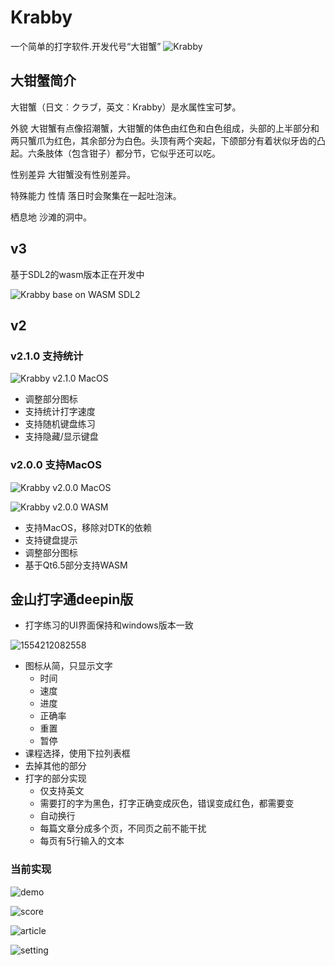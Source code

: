 # Krabby

一个简单的打字软件.开发代号“大钳蟹”
![Krabby](http://s1.52poke.wiki/wiki/thumb/a/a7/098Krabby.png/300px-098Krabby.png)
## 大钳蟹简介
大钳蟹（日文︰クラブ，英文︰Krabby）是水属性宝可梦。

外貌
大钳蟹有点像招潮蟹，大钳蟹的体色由红色和白色组成，头部的上半部分和两只蟹爪为红色，其余部分为白色。头顶有两个突起，下颌部分有着状似牙齿的凸起。六条肢体（包含钳子）都分节，它似乎还可以吃。

性别差异
大钳蟹没有性别差异。

特殊能力
性情
落日时会聚集在一起吐泡沫。

栖息地
沙滩的洞中。

## v3

基于SDL2的wasm版本正在开发中

![Krabby base on WASM SDL2](http://cdn.pikachu.net.cn/project/Krabby/krabby_v3_sdl2_wasm_screenshot.png)

## v2

### v2.1.0 支持统计
![Krabby v2.1.0 MacOS](http://cdn.pikachu.net.cn/project/Krabby/krabby_v2.1.0_macos_screenshot.png)

- 调整部分图标
- 支持统计打字速度
- 支持随机键盘练习
- 支持隐藏/显示键盘

### v2.0.0 支持MacOS
![Krabby v2.0.0 MacOS](http://cdn.pikachu.net.cn/project/Krabby/krabby_v2.0.0_macos_screenshot.png)

![Krabby v2.0.0 WASM](http://cdn.pikachu.net.cn/project/Krabby/krabby_v2.0.0_wasm_screenshot.png)

- 支持MacOS，移除对DTK的依赖
- 支持键盘提示
- 调整部分图标
- 基于Qt6.5部分支持WASM

## 金山打字通deepin版

- 打字练习的UI界面保持和windows版本一致

![1554212082558](https://img-blog.csdnimg.cn/20190403215627887.png)

- 图标从简，只显示文字
  - 时间
  - 速度
  - 进度
  - 正确率
  - 重置
  - 暂停
- 课程选择，使用下拉列表框
- 去掉其他的部分
- 打字的部分实现
  - 仅支持英文
  - 需要打的字为黑色，打字正确变成灰色，错误变成红色，都需要变
  - 自动换行
  - 每篇文章分成多个页，不同页之前不能干扰
  - 每页有5行输入的文本
  
### 当前实现
![demo](http://cdn.pikachu.net.cn/project/Krabby/krabby_v1_demo.png)

![score](http://cdn.pikachu.net.cn/project/Krabby/krabby_v1_score.png)

![article](http://cdn.pikachu.net.cn/project/Krabby/krabby_v1_article.png)

![setting](http://cdn.pikachu.net.cn/project/Krabby/krabby_v1_settings.png)
